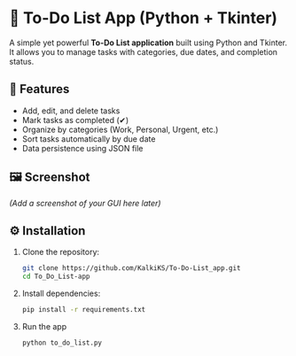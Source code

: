 # 📝 To-Do List App (Python + Tkinter)

A simple yet powerful **To-Do List application** built using Python and Tkinter.  
It allows you to manage tasks with categories, due dates, and completion status.

## 🚀 Features
- Add, edit, and delete tasks
- Mark tasks as completed (✔)
- Organize by categories (Work, Personal, Urgent, etc.)
- Sort tasks automatically by due date
- Data persistence using JSON file

## 🖼️ Screenshot
*(Add a screenshot of your GUI here later)*

## ⚙️ Installation
1. Clone the repository:
   ```bash
   git clone https://github.com/KalkiKS/To-Do-List_app.git
   cd To_Do_List-app

2. Install dependencies:
   ```bash
   pip install -r requirements.txt

4. Run the app
   ```bash
   python to_do_list.py
